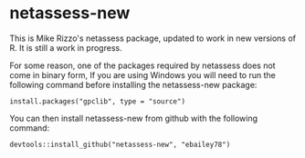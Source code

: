 netassess-new
=============

This is Mike Rizzo's netassess package, updated to work in new versions of R. It is still a work in progress. 

For some reason, one of the packages required by netassess does not come in binary form, If you are using Windows you will need to run the following command before installing the netassess-new package:

```install.packages("gpclib", type = "source")```

You can then install netassess-new from github with the following command:

```devtools::install_github("netassess-new", "ebailey78")```
